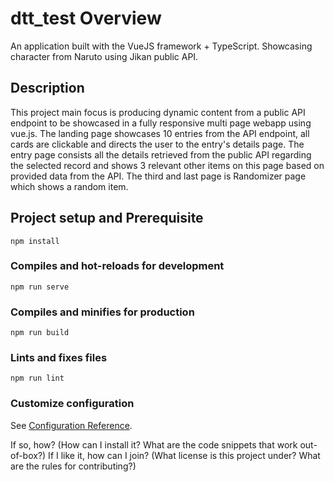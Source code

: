 # dtt_test Overview
An application built with the VueJS framework + TypeScript. Showcasing character from Naruto using Jikan public API. 

## Description
This project main focus is producing dynamic content from a public API endpoint to be showcased in a fully responsive multi page webapp using vue.js. The landing page showcases 10 entries from the API endpoint, all cards are clickable and directs the user to the entry's details page. The entry page consists all the details retrieved from the public API regarding the selected record and shows 3 relevant other items on this page based on provided data from the API. The third and last page is Randomizer page which shows a random item.


## Project setup and Prerequisite
```
npm install
```

### Compiles and hot-reloads for development
```
npm run serve
```

### Compiles and minifies for production
```
npm run build
```

### Lints and fixes files
```
npm run lint
```

### Customize configuration
See [Configuration Reference](https://cli.vuejs.org/config/).


If so, how? (How can I install it? What are the code snippets that work out-of-box?)
If I like it, how can I join? (What license is this project under? What are the rules for contributing?)